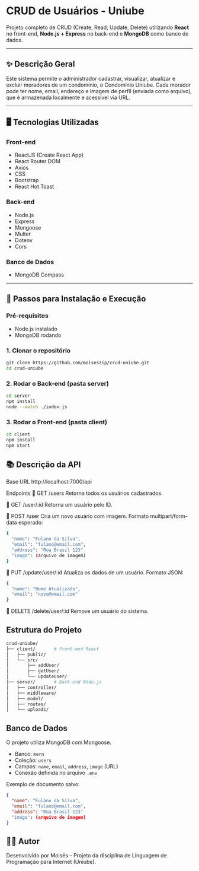 # CRUD de Usuários - Uniube

Projeto completo de CRUD (Create, Read, Update, Delete) utilizando **React** no front-end, **Node.js + Express** no back-end e **MongoDB** como banco de dados.

---

## ✨ Descrição Geral

Este sistema permite o administrador cadastrar, visualizar, atualizar e excluir moradores de um condomínio, o Condomínio Uniube. Cada morador pode ter nome, email, endereço e imagem de perfil (enviada como arquivo), que é armazenada localmente e acessível via URL.

---

## 🖥️ Tecnologias Utilizadas

### Front-end
- ReactJS (Create React App)
- React Router DOM
- Axios
- CSS
- Bootstrap
- React Hot Toast

### Back-end
- Node.js
- Express
- Mongoose
- Multer
- Dotenv
- Cors

### Banco de Dados
- MongoDB Compass

---

## 🚀 Passos para Instalação e Execução

### Pré-requisitos
- Node.js instalado
- MongoDB rodando

### 1. Clonar o repositório
```bash
git clone https://github.com/moiseszip/crud-uniube.git
cd crud-uniube
```

### 2. Rodar o Back-end (pasta server)
```bash
cd server
npm install
node --watch ./index.js
```

### 3. Rodar o Front-end (pasta client)
```bash
cd client
npm install
npm start
```

## 📚 Descrição da API
Base URL
http://localhost:7000/api

Endpoints
🔹 GET /users
Retorna todos os usuários cadastrados.

🔹 GET /user/:id
Retorna um usuário pelo ID.

🔹 POST /user
Cria um novo usuário com imagem.
Formato multipart/form-data esperado:
```bash
{
  "name": "Fulano da Silva",
  "email": "fulano@email.com",
  "address": "Rua Brasil 123"
  "image": (arquivo de imagem)
}
```

🔹 PUT /update/user/:id
Atualiza os dados de um usuário.
Formato JSON:
```bash
{
  "name": "Nome Atualizado",
  "email": "novo@email.com"
}
```

🔹 DELETE /delete/user/:id
Remove um usuário do sistema.

## Estrutura do Projeto
```bash
crud-uniube/
├── client/       # Front-end React
│   ├── public/
│   └── src/
│       ├── addUser/
│       ├── getUser/
│       └── updateUser/
├── server/       # Back-end Node.js
│   ├── controller/
│   ├── middleware/
│   ├── model/
│   ├── routes/
│   └── uploads/
```

## Banco de Dados

O projeto utiliza MongoDB com Mongoose.

- Banco: `mern`
- Coleção: `users`
- Campos: `name`, `email`, `address`, `image` (URL)
- Conexão definida no arquivo `.env`

Exemplo de documento salvo:
```json
{
  "name": "Fulano da Silva",
  "email": "fulano@email.com",
  "address": "Rua Brasil 123"
  "image": (arquivo de imagem)
}
```

## 👨‍💻 Autor
Desenvolvido por Moisés – Projeto da disciplina de Linguagem de Programação para Internet (Uniube).